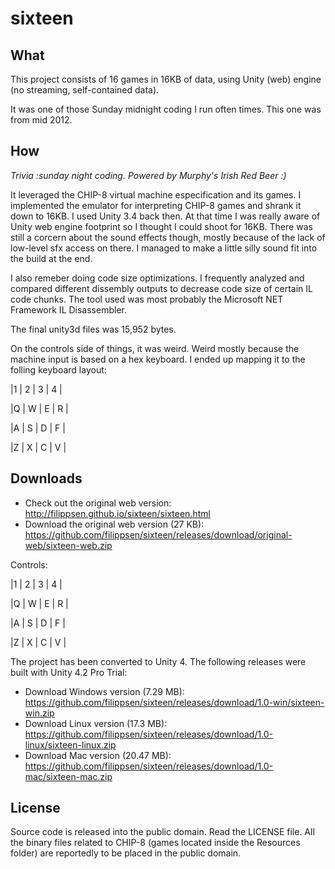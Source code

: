 sixteen
=======


What
----
This project consists of 16 games in 16KB of data, using Unity (web) engine (no streaming, self-contained data).

It was one of those Sunday midnight coding I run often times. This one was from mid 2012.


How
----
_Trivia :sunday night coding. Powered by Murphy's Irish Red Beer :)_

It leveraged the CHIP-8 virtual machine especification and its games.
I implemented the emulator for interpreting CHIP-8 games and shrank it down to 16KB.
I used Unity 3.4 back then. At that time I was really aware of Unity web engine footprint so I thought I could shoot for 16KB.
There was still a corcern about the sound effects though, mostly because of the lack of low-level sfx access on there.
I managed to make a little silly sound fit into the build at the end.


I also remeber doing code size optimizations. I frequently analyzed and compared different dissembly outputs to decrease code size of certain IL code chunks.
The tool used was most probably the Microsoft NET Framework IL Disassembler.


The final unity3d files was 15,952 bytes.


On the controls side of things, it was weird. Weird mostly because the machine input is based on a hex keyboard. 
I ended up mapping it to the folling keyboard layout:

|1 | 2 | 3 | 4 |

|Q | W | E | R |

|A | S | D | F |

|Z | X | C | V |



Downloads
--------
* Check out the original web version: http://filippsen.github.io/sixteen/sixteen.html
* Download the original web version (27 KB): https://github.com/filippsen/sixteen/releases/download/original-web/sixteen-web.zip

Controls:

|1 | 2 | 3 | 4 |

|Q | W | E | R |

|A | S | D | F |

|Z | X | C | V |



The project has been converted to Unity 4. The following releases were built with Unity 4.2 Pro Trial:
* Download Windows version (7.29 MB): https://github.com/filippsen/sixteen/releases/download/1.0-win/sixteen-win.zip
* Download Linux version (17.3 MB): https://github.com/filippsen/sixteen/releases/download/1.0-linux/sixteen-linux.zip
* Download Mac version (20.47 MB): https://github.com/filippsen/sixteen/releases/download/1.0-mac/sixteen-mac.zip


License
-------
Source code is released into the public domain. Read the LICENSE file.
All the binary files related to CHIP-8 (games located inside the Resources folder) are reportedly to be placed in the public domain.

